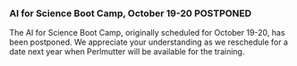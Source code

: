 ### AI for Science Boot Camp, October 19-20 POSTPONED

The AI for Science Boot Camp, originally scheduled for October 19-20, has been
postponed. We appreciate your understanding as we reschedule for a date next
year when Perlmutter will be available for the training.
